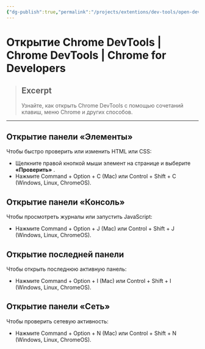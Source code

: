 ```yaml
---
{"dg-publish":true,"permalink":"/projects/extentions/dev-tools/open-devtools/"}
---
```



# Открытие Chrome DevTools  |  Chrome DevTools  |  Chrome for Developers

> ## Excerpt
> Узнайте, как открыть Chrome DevTools с помощью сочетаний клавиш, меню Chrome и других способов.

---

## Открытие панели «Элементы»

Чтобы быстро проверить или изменить HTML или CSS:

-   Щелкните правой кнопкой мыши элемент на странице и выберите **«Проверить»** .
-   Нажмите Command + Option + C (Mac) или Control + Shift + C (Windows, Linux, ChromeOS).

## Открытие панели «Консоль»

Чтобы просмотреть журналы или запустить JavaScript:

-   Нажмите Command + Option + J (Mac) или Control + Shift + J (Windows, Linux, ChromeOS).

## Открытие последней панели

Чтобы открыть последнюю активную панель:

-   Нажмите Command + Option + I (Mac) или Control + Shift + I (Windows, Linux, ChromeOS).

## Открытие панели «Сеть»

Чтобы проверить сетевую активность:

-   Нажмите Command + Option + N (Mac) или Control + Shift + N (Windows, Linux, ChromeOS). 
